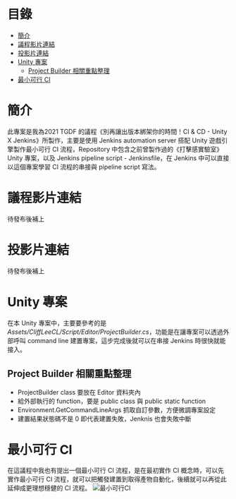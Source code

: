 # 目錄
- [簡介](#簡介)
- [議程影片連結](#議程影片連結)
- [投影片連結](#投影片連結)
- [Unity 專案](#Unity-專案)
  - [Project Builder 相關重點整理](#Project-Builder-相關重點整理)
- [最小可行 CI](#最小可行-CI)

# 簡介
此專案是我為2021 TGDF 的議程《別再讓出版本綁架你的時間！CI & CD - Unity X Jenkins》所製作，主要是使用 Jenkins automation server 搭配 Unity 遊戲引擎製作最小可行 CI 流程，Repository 中包含之前曾製作過的《打擊感實驗室》Unity 專案，以及 Jenkins pipeline script - Jenkinsfile，在 Jenkins 中可以直接以這個專案學習 CI 流程的串接與 pipeline script 寫法。

# 議程影片連結
待發布後補上

# 投影片連結
待發布後補上

# Unity 專案
在本 Unity 專案中，主要要參考的是 *Assets/CliffLeeCL/Script/Editor/ProjectBuilder.cs*，功能是在讓專案可以透過外部呼叫 command line 建置專案，這步完成後就可以在串接 Jenkins 時很快就能接入。
## Project Builder 相關重點整理
- ProjectBuilder class 要放在 Editor 資料夾內
- 給外部執行的 function，要是 public class 與 public static function
- Environment.GetCommandLineArgs 抓取自訂參數，方便微調專案設定
- 建置結果狀態碼不是 0 即代表建置失敗，Jenknis 也會失敗中斷

# 最小可行 CI
在這議程中我也有提出一個最小可行 CI 流程，是在最初實作 CI 概念時，可以先實作最小可行 CI 流程，就可以把觸發建置到取得產物自動化，後續就可以再從此延伸成更理想穩健的 CI 流程。
![最小可行CI](https://user-images.githubusercontent.com/8335755/124946707-d1114c80-e041-11eb-8498-5d403dc74eeb.png)
